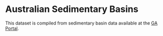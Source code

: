 # Australian Sedimentary Basins

This dataset is compiled from sedimentary basin data available at the [GA Portal](https://portal.ga.gov.au/).